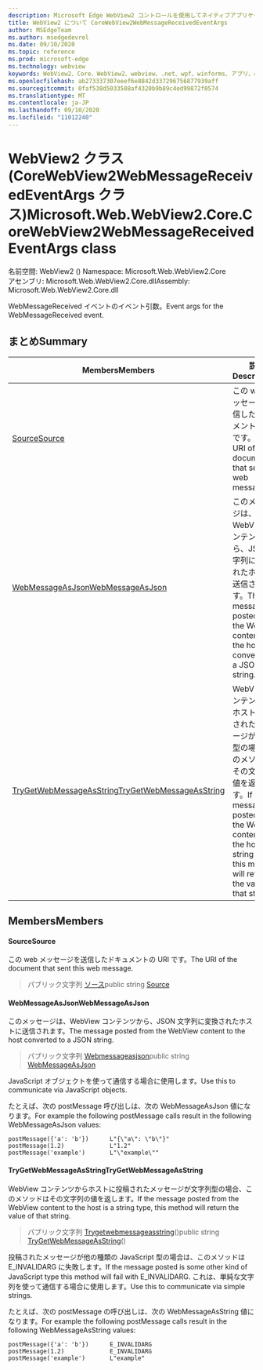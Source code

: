 ```yaml
---
description: Microsoft Edge WebView2 コントロールを使用してネイティブアプリケーションに web 技術 (HTML、CSS、JavaScript) を埋め込む
title: WebView2 について CoreWebView2WebMessageReceivedEventArgs
author: MSEdgeTeam
ms.author: msedgedevrel
ms.date: 09/10/2020
ms.topic: reference
ms.prod: microsoft-edge
ms.technology: webview
keywords: WebView2、Core、WebView2、webview、.net、wpf、winforms、アプリ、edge、CoreWebView2、CoreWebView2Controller、browser control、edge html、Microsoft の WebView2。 CoreWebView2WebMessageReceivedEventArgs。
ms.openlocfilehash: ab273337307eeef6e8842d337296756877939aff
ms.sourcegitcommit: 0faf538d5033508af4320b9b89c4ed99872f0574
ms.translationtype: MT
ms.contentlocale: ja-JP
ms.lasthandoff: 09/10/2020
ms.locfileid: "11012240"
---
```

# <span data-ttu-id="33fb8-104">WebView2 クラス (CoreWebView2WebMessageReceivedEventArgs クラス)</span><span class="sxs-lookup"><span data-stu-id="33fb8-104">Microsoft.Web.WebView2.Core.CoreWebView2WebMessageReceivedEventArgs class</span></span> 

<span data-ttu-id="33fb8-105">名前空間: WebView2 () </span><span class="sxs-lookup"><span data-stu-id="33fb8-105">Namespace: Microsoft.Web.WebView2.Core</span></span>\
<span data-ttu-id="33fb8-106">アセンブリ: Microsoft.Web.WebView2.Core.dll</span><span class="sxs-lookup"><span data-stu-id="33fb8-106">Assembly: Microsoft.Web.WebView2.Core.dll</span></span>

<span data-ttu-id="33fb8-107">WebMessageReceived イベントのイベント引数。</span><span class="sxs-lookup"><span data-stu-id="33fb8-107">Event args for the WebMessageReceived event.</span></span>

## <span data-ttu-id="33fb8-108">まとめ</span><span class="sxs-lookup"><span data-stu-id="33fb8-108">Summary</span></span>

 <span data-ttu-id="33fb8-109">Members</span><span class="sxs-lookup"><span data-stu-id="33fb8-109">Members</span></span>                        | <span data-ttu-id="33fb8-110">説明</span><span class="sxs-lookup"><span data-stu-id="33fb8-110">Descriptions</span></span>
--------------------------------|---------------------------------------------
[<span data-ttu-id="33fb8-111">Source</span><span class="sxs-lookup"><span data-stu-id="33fb8-111">Source</span></span>](#source) | <span data-ttu-id="33fb8-112">この web メッセージを送信したドキュメントの URI です。</span><span class="sxs-lookup"><span data-stu-id="33fb8-112">The URI of the document that sent this web message.</span></span>
[<span data-ttu-id="33fb8-113">WebMessageAsJson</span><span class="sxs-lookup"><span data-stu-id="33fb8-113">WebMessageAsJson</span></span>](#webmessageasjson) | <span data-ttu-id="33fb8-114">このメッセージは、WebView コンテンツから、JSON 文字列に変換されたホストに送信されます。</span><span class="sxs-lookup"><span data-stu-id="33fb8-114">The message posted from the WebView content to the host converted to a JSON string.</span></span>
[<span data-ttu-id="33fb8-115">TryGetWebMessageAsString</span><span class="sxs-lookup"><span data-stu-id="33fb8-115">TryGetWebMessageAsString</span></span>](#trygetwebmessageasstring) | <span data-ttu-id="33fb8-116">WebView コンテンツからホストに投稿されたメッセージが文字列型の場合、このメソッドはその文字列の値を返します。</span><span class="sxs-lookup"><span data-stu-id="33fb8-116">If the message posted from the WebView content to the host is a string type, this method will return the value of that string.</span></span>

## <span data-ttu-id="33fb8-117">Members</span><span class="sxs-lookup"><span data-stu-id="33fb8-117">Members</span></span>

#### <span data-ttu-id="33fb8-118">Source</span><span class="sxs-lookup"><span data-stu-id="33fb8-118">Source</span></span> 

<span data-ttu-id="33fb8-119">この web メッセージを送信したドキュメントの URI です。</span><span class="sxs-lookup"><span data-stu-id="33fb8-119">The URI of the document that sent this web message.</span></span>

> <span data-ttu-id="33fb8-120">パブリック文字列 [ソース](#source)</span><span class="sxs-lookup"><span data-stu-id="33fb8-120">public string [Source](#source)</span></span>

#### <span data-ttu-id="33fb8-121">WebMessageAsJson</span><span class="sxs-lookup"><span data-stu-id="33fb8-121">WebMessageAsJson</span></span> 

<span data-ttu-id="33fb8-122">このメッセージは、WebView コンテンツから、JSON 文字列に変換されたホストに送信されます。</span><span class="sxs-lookup"><span data-stu-id="33fb8-122">The message posted from the WebView content to the host converted to a JSON string.</span></span>

> <span data-ttu-id="33fb8-123">パブリック文字列 [Webmessageasjson](#webmessageasjson)</span><span class="sxs-lookup"><span data-stu-id="33fb8-123">public string [WebMessageAsJson](#webmessageasjson)</span></span>

<span data-ttu-id="33fb8-124">JavaScript オブジェクトを使って通信する場合に使用します。</span><span class="sxs-lookup"><span data-stu-id="33fb8-124">Use this to communicate via JavaScript objects.</span></span>

<span data-ttu-id="33fb8-125">たとえば、次の postMessage 呼び出しは、次の WebMessageAsJson 値になります。</span><span class="sxs-lookup"><span data-stu-id="33fb8-125">For example the following postMessage calls result in the following WebMessageAsJson values:</span></span>

```
postMessage({'a': 'b'})      L"{\"a\": \"b\"}"
postMessage(1.2)             L"1.2"
postMessage('example')       L"\"example\""
```

#### <span data-ttu-id="33fb8-126">TryGetWebMessageAsString</span><span class="sxs-lookup"><span data-stu-id="33fb8-126">TryGetWebMessageAsString</span></span> 

<span data-ttu-id="33fb8-127">WebView コンテンツからホストに投稿されたメッセージが文字列型の場合、このメソッドはその文字列の値を返します。</span><span class="sxs-lookup"><span data-stu-id="33fb8-127">If the message posted from the WebView content to the host is a string type, this method will return the value of that string.</span></span>

> <span data-ttu-id="33fb8-128">パブリック文字列 [Trygetwebmessageasstring](#trygetwebmessageasstring)()</span><span class="sxs-lookup"><span data-stu-id="33fb8-128">public string [TryGetWebMessageAsString](#trygetwebmessageasstring)()</span></span>

<span data-ttu-id="33fb8-129">投稿されたメッセージが他の種類の JavaScript 型の場合は、このメソッドは E_INVALIDARG に失敗します。</span><span class="sxs-lookup"><span data-stu-id="33fb8-129">If the message posted is some other kind of JavaScript type this method will fail with E_INVALIDARG.</span></span> <span data-ttu-id="33fb8-130">これは、単純な文字列を使って通信する場合に使用します。</span><span class="sxs-lookup"><span data-stu-id="33fb8-130">Use this to communicate via simple strings.</span></span>

<span data-ttu-id="33fb8-131">たとえば、次の postMessage の呼び出しは、次の WebMessageAsString 値になります。</span><span class="sxs-lookup"><span data-stu-id="33fb8-131">For example the following postMessage calls result in the following WebMessageAsString values:</span></span>

```
postMessage({'a': 'b'})      E_INVALIDARG
postMessage(1.2)             E_INVALIDARG
postMessage('example')       L"example"
```

